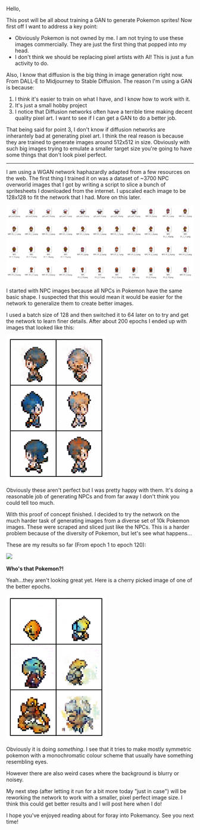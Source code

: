 Hello,

This post will be all about training a GAN to generate Pokemon sprites! Now first off I want to address a key point:

- Obviously Pokemon is not owned by me. I am not trying to use these images commercially. They are just the first thing that popped into my head.
- I don't think we should be replacing pixel artists with AI! This is just a fun activity to do. 

Also, I know that diffusion is the big thing in image generation right now. From DALL-E to Midjourney to Stable Diffusion. The reason I'm using a GAN is because:

1. I think it's easier to train on what I have, and I know how to work with it.
2. It's just a small hobby project
3. I notice that Diffusion networks often have a terrible time making decent quality pixel art. I want to see if I can get a GAN to do a better job.

That being said for point 3, I don't know if diffusion networks are inherantely bad at generating pixel art. I think the real reason is because they are trained to generate images around 512x512 in size. Obviously with such big images trying to emulate a smaller target size you're going to have some things that don't look pixel perfect.

---

I am using a WGAN network haphazardly adapted from a few resources on the web. The first thing I trained it on was a dataset of ~3700 NPC overworld images that I got by writing a script to slice a bunch of spritesheets I downloaded from the internet. I upscaled each image to be 128x128 to fit the network that I had. More on this later.

![](../public/img/npcsrc.png)

I started with NPC images because all NPCs in Pokemon have the same basic shape. I suspected that this would mean it would be easier for the network to generalize them to create better images.

I used a batch size of 128 and then switched it to 64 later on to try and get the network to learn finer details. After about 200 epochs I ended up with images that looked like this:

![](../public/img/npcex.png)

Obviously these aren't perfect but I was pretty happy with them. It's doing a reasonable job of generating NPCs and from far away I don't think you could tell too much.

With this proof of concept finished. I decided to try the network on the much harder task of generating images from a diverse set of 10k Pokemon images. These were scraped and sliced just like the NPCs. This is a harder problem because of the diversity of Pokemon, but let's see what happens...

These are my results so far (From epoch 1 to epoch 120):

![](../public/img/whodatpoke.gif)

**Who's that Pokemon?!**

Yeah...they aren't looking great yet. Here is a cherry picked image of one of the better epochs.

![](../public/img/117.png)

Obviously it is doing *something*. I see that it tries to make mostly symmetric pokemon with a monochromatic colour scheme that usually have something resembling eyes.

However there are also weird cases where the background is blurry or noisey.

My next step (after letting it run for a bit more today "just in case") will be reworking the network to work with a smaller, pixel perfect image size. I think this could get better results and I will post here when I do!

I hope you've enjoyed reading about for foray into Pokemancy. See you next time!